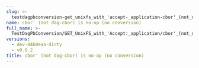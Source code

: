 ```yaml
---
slug: >-
  testdagpbconversion-get_unixfs_with_'accept-_application-cbor'_(not_dag-cbor)_is_no-op_(no_conversion)
name: cbor' (not dag-cbor) is no-op (no conversion)
full_name: >-
  TestDagPbConversion/GET_UnixFS_with_'Accept:_application/cbor'_(not_dag-cbor)_is_no-op_(no_conversion)
versions:
  - dev-44b0eaa-dirty
  - v0.0.2
title: cbor' (not dag-cbor) is no-op (no conversion)
---
```


